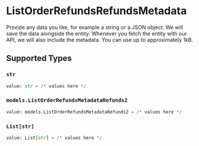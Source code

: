 # ListOrderRefundsRefundsMetadata

Provide any data you like, for example a string or a JSON object. We will save the data alongside the entity. Whenever you fetch the entity with our API, we will also include the metadata. You can use up to approximately 1kB.


## Supported Types

### `str`

```python
value: str = /* values here */
```

### `models.ListOrderRefundsMetadataRefunds2`

```python
value: models.ListOrderRefundsMetadataRefunds2 = /* values here */
```

### `List[str]`

```python
value: List[str] = /* values here */
```

